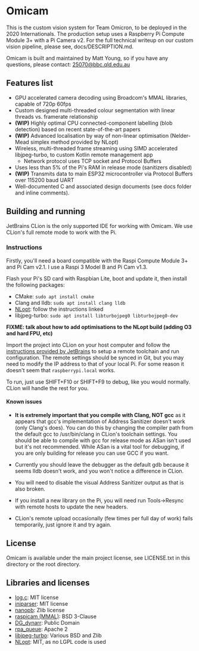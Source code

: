 # Omicam

This is the custom vision system for Team Omicron, to be deployed in the 2020 Internationals. 
The production setup uses a Raspberry Pi Compute Module 3+ with a Pi Camera v2.
For the full technical writeup on our custom vision pipeline, please see, docs/DESCRIPTION.md.

Omicam is built and maintained by Matt Young, so if you have any questions, please contact: 25070@bbc.qld.edu.au

## Features list
- GPU accelerated camera decoding using Broadcom's MMAL libraries, capable of 720p 60fps
- Custom designed multi-threaded colour segmentation with linear threads vs. framerate relationship
- **(WIP)** Highly optimal CPU connected-component labelling (blob detection) based on recent state-of-the-art papers
- **(WIP)** Advanced localisation by way of non-linear optimisation (Nelder-Mead simplex method provided by NLopt)
- Wireless, multi-threaded frame streaming using SIMD accelerated libjpeg-turbo, to custom Kotlin remote management app
    - Network protocol uses TCP socket and Protocol Buffers
- Uses less than 5% of the Pi's RAM in release mode (sanitizers disabled)
- **(WIP)** Transmits data to main ESP32 microcontroller via Protocol Buffers over 115200 baud UART
- Well-documented C and associated design documents (see docs folder and inline comments).

## Building and running
JetBrains CLion is the only supported IDE for working with Omicam. We use CLion's full remote mode to work with the Pi.

### Instructions
Firstly, you'll need a board compatible with the Raspi Compute Module 3+ and Pi Cam v2.1. I use a Raspi 3 Model B and
Pi Cam v1.3.

Flash your Pi's SD card with Raspbian Lite, boot and update it, then install the following packages:
- CMake: `sudo apt install cmake`
- Clang and lldb: `sudo apt install clang lldb`
- [NLopt](https://NLopt.readthedocs.io/en/latest/): follow the instructions linked
- libjpeg-turbo: `sudo apt install libturbojpeg0 libturbojpeg0-dev`

**FIXME: talk about how to add optimisations to the NLopt build (adding O3 and hard FPU, etc)**

Import the project into CLion on your host computer and follow the 
[instructions provided by JetBrains](https://www.jetbrains.com/help/clion/remote-projects-support.html) to setup a remote toolchain
and run configuration. The remote settings should be synced in Git, but you may need to modify the IP address to that of your
local Pi. For some reason it doesn't seem that `raspberrypi.local` works.

To run, just use SHIFT+F10 or SHIFT+F9 to debug, like you would normally. CLion will handle the rest for you. 

#### Known issues
- **It is extremely important that you compile with Clang, NOT gcc** as it appears that gcc's implementation 
of Address Sanitizer doesn't work (only Clang's does). You can do this by changing the compiler path from the default gcc 
to /usr/bin/clang in CLion's toolchain settings. You should be able to compile with gcc for release mode as ASan isn't
used but it's not recommended. While ASan is a vital tool for debugging, if you are only building for release you
can use GCC if you want.

- Currently you should leave the debugger as the default gdb because it seems lldb doesn't work, and you won't notice a
difference in CLion. 

- You will need to disable the visual Address Sanitizer output as that is also broken.

- If you install a new library on the Pi, you will need run Tools->Resync with remote hosts to update the new headers.

- CLion's remote upload occasionally (few times per full day of work) fails temporarily, just ignore it and try again.

## License
Omicam is available under the main project license, see LICENSE.txt in this directory or the root directory.

## Libraries and licenses
- [log.c](https://github.com/rxi/log.c): MIT license
- [iniparser](https://github.com/ndevilla/iniparser): MIT license
- [nanopb](https://github.com/nanopb/nanopb): Zlib license
- [raspicam (MMAL)](https://github.com/raspberrypi/userland/tree/master/host_applications/linux/apps/raspicam): BSD 3-Clause
- [DG_dynarr](https://github.com/DanielGibson/Snippets/blob/master/DG_dynarr.h): Public Domain
- [rpa_queue](https://github.com/chrismerck/rpa_queue): Apache 2
- [libjpeg-turbo](https://github.com/libjpeg-turbo/libjpeg-turbo): Various BSD and Zlib
- [NLopt](https://github.com/stevengj/nlopt): MIT, as no LGPL code is used
